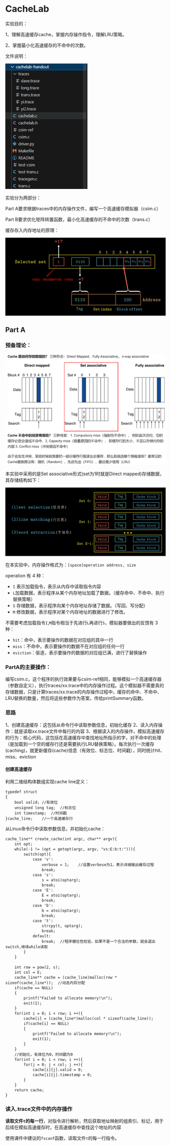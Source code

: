 

# CacheLab

实验目的：

1、理解高速缓存cache，掌握内存操作指令，理解LRU策略。

2、掌握最小化高速缓存的不命中的次数。

文件说明：

![image-20240705145311562](../imgs/image-20240705145311562.png) 

实验分为两部分：

Part A要求根据traces中的内存操作文件，编写一个高速缓存模拟器（csim.c）

Part B要求优化矩阵转置函数，最小化高速缓存的不命中的次数（trans.c）

缓存存入内存地址的原理：

![image-20240705151750305](../imgs/image-20240705151750305.png) 



## Part A

### 预备理论：

![image-20240705150127579](../imgs/image-20240705150127579.png) 

本实验中采用的是Set associative形式(set为1时就是Direct mapped)存储数据，其存储结构如下：

![image-20240705150605685](../imgs/image-20240705150605685.png) 

在本实验中，内存操作格式为：`[space]operation address, size`

operation 有 4 种：

- `I` 表示加载指令，表示从内存中读取指令内容
- `L`加载数据，表示程序从某个内存地址加载了数据。（缓存命中、不命中、执行替换策略）
- `S` 存储数据，表示程序向某个内存地址存储了数据。（写回、写分配）
- `M` 修改数据，表示程序对某个内存地址的数据进行了修改。

不需要考虑加载指令`I`,`M`指令相当于先进行`L`再进行`S`，模拟器要做出的反馈有 3 种：

- `hit`：命中，表示要操作的数据在对应组的其中一行
- `miss`：不命中，表示要操作的数据不在对应组的任何一行
- `eviction`：驱逐，表示要操作的数据的对应组已满，进行了替换操作

### PartA的主要操作：

编写csim.c，这个程序的执行效果要与csim-ref相同，能够模拟一个高速缓存器（参数自定义），执行traces/xx.trace中的内存操作过程。这个模拟器不需要真的存储数据，只是计算traces/xx.trace的内存操作过程中，缓存的命中、不命中、LRU替换的数量，然后将这些参数作为答案，传给printSummary函数。

### 思路

1、创建高速缓存：这包括从命令行中读取参数信息，初始化缓存
2、读入内存操作：就是读取xx.trace文件中每行的内容
3、根据读入的内存操作，模拟高速缓存的行为：核心代码，这包括在高速缓存中查找地址所指示的字，对不命中的处理（是加载到一个空的缓存行还是需要执行LRU替换策略）。每次执行一次缓存(caching)，就更新缓存(cache)信息（有效位、标志位、时间戳），同时统计hit、miss、eviction

#### 创建高速缓存  

利用二维结构体数组实现cache line定义：

```
typedef struct
{
    bool valid; //有效位
    unsigned long tag;  //标志位
    int timestamp;  //时间戳
}cache_line;    //一个高速缓存行
```

从Linux命令行中读取参数信息，并初始化cache：

```
cache_line** create_cache(int argc, char** argv){
    int opt;
    while(-1 != (opt = getopt(argc, argv, "vs:E:b:t:"))){
        switch(opt){
            case 'v':
                verbose = 1;    //设置verbose为1，表示详细输出缓存过程
                break;
            case 's':
                s = atoi(optarg);
                break;
            case 'E':
                E = atoi(optarg);
                break;
            case 'b':
                b = atoi(optarg);
                break;
            case 't':
                strcpy(t, optarg);
                break;
            default:
                break;  //程序健壮性检验，如果不是一个合法的参数，就会退出switch,继续while读取
        }
    }

    int row = pow(2, s);
    int col = E;
    cache_line** cache = (cache_line)malloc(row * sizeof(cache_line*));  //动态内存分配
    if(cache == NULL)
    {
        printf("Failed to allocate memory!\n");
        exit(1);
    }
    for(int i = 0; i < row; i ++){
        cache[i] = (cache_line*)malloc(col * sizeof(cache_line));
        if(cache[i] == NULL)
        {
            printf("Failed to allocate memory!\n");
            exit(1);
        }
    }
    //初始化，有效位为0，时间戳为0
    for(int i = 0; i < row; i ++){
        for(j = 0; j < col; j ++){
            cache[i][j].valid = 0;
            cache[i][j].timestamp = 0;
        }
    }
    return cache;
}
```

### 读入.trace文件中的内存操作

**读取文件`t`的每一行**，对指令进行解析，然后获取地址映射的组索引、标记，用于后续在模拟高速缓存时，在高速缓存中查找这个地址的内容

使用课件中建议的`fscanf`函数，读取文件`t`的每一行指令。

